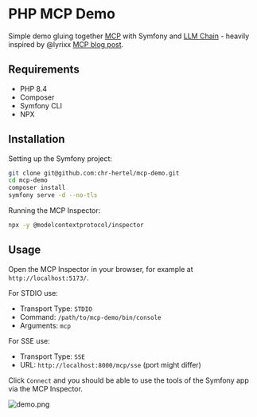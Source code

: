 # PHP MCP Demo

Simple demo gluing together [MCP](https://modelcontextprotocol.io/) with Symfony and [LLM Chain](https://github.com/php-llm/llm-chain) - heavily inspired by @lyrixx [MCP blog post](https://jolicode.com/blog/mcp-the-open-protocol-that-turns-llm-chatbots-into-intelligent-agents).

## Requirements

* PHP 8.4
* Composer
* Symfony CLI
* NPX

## Installation

Setting up the Symfony project:

```bash
git clone git@github.com:chr-hertel/mcp-demo.git
cd mcp-demo
composer install
symfony serve -d --no-tls
```

Running the MCP Inspector:

```bash
npx -y @modelcontextprotocol/inspector
```

## Usage

Open the MCP Inspector in your browser, for example at `http://localhost:5173/`.

For STDIO use:
* Transport Type: `STDIO`
* Command: `/path/to/mcp-demo/bin/console`
* Arguments: `mcp`

For SSE use:
* Transport Type: `SSE`
* URL: `http://localhost:8000/mcp/sse` (port might differ)

Click `Connect` and you should be able to use the tools of the Symfony app via the MCP Inspector.

![demo.png](demo.png)
